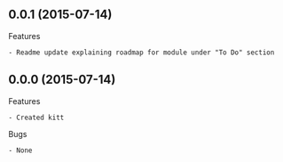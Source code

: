 ## 0.0.1 (2015-07-14)

Features

	- Readme update explaining roadmap for module under "To Do" section



## 0.0.0 (2015-07-14)

Features

	- Created kitt

Bugs

	- None
